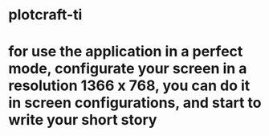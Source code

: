 # plotcraft-ti

# for use the application in a perfect mode, configurate your screen in a resolution 1366 x 768, you can do it in screen configurations, and start to write your short story
